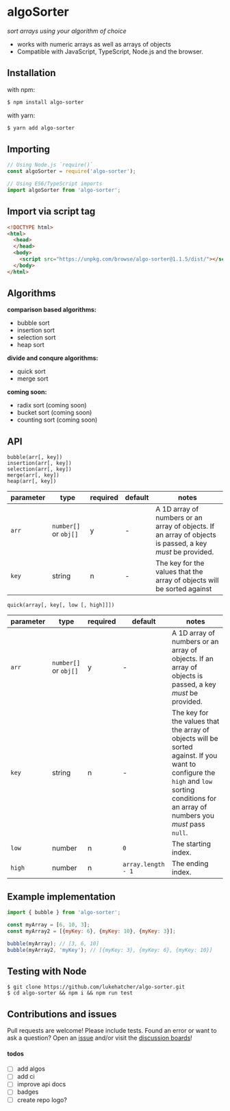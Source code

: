 # algoSorter
*sort arrays using your algorithm of choice*

- works with numeric arrays as well as arrays of objects
- Compatible with JavaScript, TypeScript, Node.js and the browser.

## Installation
with npm:
```sh
$ npm install algo-sorter
```
with yarn:
```sh
$ yarn add algo-sorter
```

## Importing
```javascript
// Using Node.js `require()`
const algoSorter = require('algo-sorter');

// Using ES6/TypeScript imports
import algoSorter from 'algo-sorter';
```
## Import via script tag
```html
<!DOCTYPE html>
<html>
  <head>
  </head>
  <body>
    <script src="https://unpkg.com/browse/algo-sorter@1.1.5/dist/"></script>
  </body>
</html>
```

## Algorithms
**comparison based algorithms:**
- bubble sort
- insertion sort
- selection sort
- heap sort

**divide and conqure algorithms:**
- quick sort
- merge sort

**coming soon:**
- radix sort (coming soon)
- bucket sort (coming soon)
- counting sort (coming soon)

## API
`bubble(arr[, key])`<br>
`insertion(arr[, key])`<br>
`selection(arr[, key])`<br>
`merge(arr[, key])`<br>
`heap(arr[, key])`<br>

parameter | type | required | default | notes
----------|------|----------|---------|------
```arr``` | `number[]` or `obj[]` | y | - | A 1D array of numbers or an array of objects. If an array of objects is passed, a key *must* be provided.
`key` | string | n | - | The key for the values that the array of objects will be sorted against

`quick(array[, key[, low [, high]]])`<br>

parameter | type | required | default | notes
----------|------|----------|---------|------
`arr` | `number[]` or `obj[]` | y | - | A 1D array of numbers or an array of objects. If an array of objects is passed, a key *must* be provided.
`key` | string | n | - |The key for the values that the array of objects will be sorted against. If you want to configure the `high` and `low` sorting conditions for an array of numbers you *must* pass `null`.
`low` | number | n | `0` | The starting index.
`high` | number | n | `array.length - 1` | The ending index.

## Example implementation
```javascript
import { bubble } from 'algo-sorter';

const myArray = [6, 10, 3];
const myArray2 = [{myKey: 6}, {myKey: 10}, {myKey: 3}];

bubble(myArray); // [3, 6, 10]
bubble(myArray2, 'myKey'); // [{myKey: 3}, {myKey: 6}, {myKey: 10}]
```

## Testing with Node
```
$ git clone https://github.com/lukehatcher/algo-sorter.git
$ cd algo-sorter && npm i && npm run test
```

## Contributions and issues
Pull requests are welcome! Please include tests. Found an error or want to ask a question? Open an [issue](https://github.com/lukehatcher/algo-sorter/issues) and/or visit the [discussion boards](https://github.com/lukehatcher/algo-sorter/discussions)!

#### todos
- [ ] add algos
- [ ] add ci
- [ ] improve api docs
- [ ] badges
- [ ] create repo logo?
